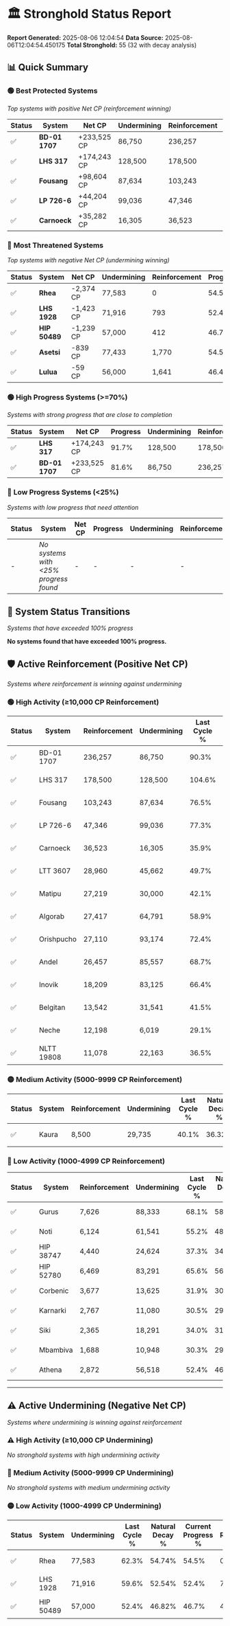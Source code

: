 # 🏛️ Stronghold Status Report

**Report Generated:** 2025-08-06 12:04:54
**Data Source:** 2025-08-06T12:04:54.450175
**Total Stronghold:** 55 (32 with decay analysis)

## 📊 Quick Summary

### 🟢 **Best Protected Systems**
*Top systems with positive Net CP (reinforcement winning)*

| Status | System | Net CP | Undermining | Reinforcement | Progress |
|--------|--------|--------|-------------|---------------|----------|
| ✅ | **BD-01 1707** | +233,525 CP | 86,750 | 236,257 | 81.6% |
| ✅ | **LHS 317** | +174,243 CP | 128,500 | 178,500 | 91.7% |
| ✅ | **Fousang** | +98,604 CP | 87,634 | 103,243 | 67.7% |
| ✅ | **LP 726-6** | +44,204 CP | 99,036 | 47,346 | 67.4% |
| ✅ | **Carnoeck** | +35,282 CP | 16,305 | 36,523 | 34.3% |

### 🔴 **Most Threatened Systems**
*Top systems with negative Net CP (undermining winning)*

| Status | System | Net CP | Undermining | Reinforcement | Progress |
|--------|--------|--------|-------------|---------------|----------|
| ✅ | **Rhea** | -2,374 CP | 77,583 | 0 | 54.5% |
| ✅ | **LHS 1928** | -1,423 CP | 71,916 | 793 | 52.4% |
| ✅ | **HIP 50489** | -1,239 CP | 57,000 | 412 | 46.7% |
| ✅ | **Asetsi** | -839 CP | 77,433 | 1,770 | 54.5% |
| ✅ | **Lulua** | -59 CP | 56,000 | 1,641 | 46.4% |

### 🟢 **High Progress Systems (>=70%)**
*Systems with strong progress that are close to completion*

| Status | System | Net CP | Progress | Undermining | Reinforcement |
|--------|--------|--------|----------|-------------|---------------|
| ✅ | **LHS 317** | +174,243 CP | 91.7% | 128,500 | 178,500 |
| ✅ | **BD-01 1707** | +233,525 CP | 81.6% | 86,750 | 236,257 |

### 🔴 **Low Progress Systems (<25%)**
*Systems with low progress that need attention*

| Status | System | Net CP | Progress | Undermining | Reinforcement |
|--------|--------|--------|----------|-------------|---------------|
| - | *No systems with <25% progress found* | - | - | - | - |
## 🔄 System Status Transitions
*Systems that have exceeded 100% progress*

**No systems found that have exceeded 100% progress.**

## 🛡️ Active Reinforcement (Positive Net CP)
*Systems where reinforcement is winning against undermining*

### 🟢 High Activity (≥10,000 CP Reinforcement)

| Status | System | Reinforcement | Undermining | Last Cycle % | Natural Decay % | Current Progress % | Current CP | Net CP | Activity |
|--------|--------|---------------|-------------|--------------|-----------------|-------------------|------------|--------|----------|
| ✅ | BD-01 1707 | 236,257 | 86,750 | 90.3% | 58.25% | 81.6% | 816,000 | +233,525 | 🟢 High Reinforcement |
| ✅ | LHS 317 | 178,500 | 128,500 | 104.6% | 74.28% | 91.7% | 917,000 | +174,243 | 🟢 High Reinforcement |
| ✅ | Fousang | 103,243 | 87,634 | 76.5% | 57.84% | 67.7% | 677,000 | +98,604 | 🟢 High Reinforcement |
| ✅ | LP 726-6 | 47,346 | 99,036 | 77.3% | 62.98% | 67.4% | 674,000 | +44,204 | 🟢 High Reinforcement |
| ✅ | Carnoeck | 36,523 | 16,305 | 35.9% | 30.77% | 34.3% | 343,000 | +35,282 | 🟢 High Reinforcement |
| ✅ | LTT 3607 | 28,960 | 45,662 | 49.7% | 42.36% | 45.1% | 451,000 | +27,436 | 🟢 High Reinforcement |
| ✅ | Matipu | 27,219 | 30,000 | 42.1% | 36.45% | 39.1% | 391,000 | +26,527 | 🟢 High Reinforcement |
| ✅ | Algorab | 27,417 | 64,791 | 58.9% | 49.84% | 52.4% | 524,000 | +25,556 | 🟢 High Reinforcement |
| ✅ | Orishpucho | 27,110 | 93,174 | 72.4% | 60.69% | 63.1% | 631,000 | +24,087 | 🟢 High Reinforcement |
| ✅ | Andel | 26,457 | 85,557 | 68.7% | 57.74% | 60.1% | 601,000 | +23,636 | 🟢 High Reinforcement |
| ✅ | Inovik | 18,209 | 83,125 | 66.4% | 56.60% | 58.1% | 581,000 | +14,974 | 🟢 High Reinforcement |
| ✅ | Belgitan | 13,542 | 31,541 | 41.5% | 37.02% | 38.3% | 382,999 | +12,757 | 🟢 High Reinforcement |
| ✅ | Neche | 12,198 | 6,019 | 29.1% | 27.26% | 28.5% | 285,000 | +12,424 | 🟢 High Reinforcement |
| ✅ | NLTT 19808 | 11,078 | 22,163 | 36.5% | 33.27% | 34.3% | 343,000 | +10,259 | 🟢 High Reinforcement |

### 🟡 Medium Activity (5000-9999 CP Reinforcement)

| Status | System | Reinforcement | Undermining | Last Cycle % | Natural Decay % | Current Progress % | Current CP | Net CP | Activity |
|--------|--------|---------------|-------------|--------------|-----------------|-------------------|------------|--------|----------|
| ✅ | Kaura | 8,500 | 29,735 | 40.1% | 36.32% | 37.1% | 371,000 | +7,763 | 🟡 Medium Reinforcement |

### 🔴 Low Activity (1000-4999 CP Reinforcement)

| Status | System | Reinforcement | Undermining | Last Cycle % | Natural Decay % | Current Progress % | Current CP | Net CP | Activity |
|--------|--------|---------------|-------------|--------------|-----------------|-------------------|------------|--------|----------|
| ✅ | Gurus | 7,626 | 88,333 | 68.1% | 58.82% | 59.3% | 593,000 | +4,758 | 🔵 Low Reinforcement |
| ✅ | Noti | 6,124 | 61,541 | 55.2% | 48.57% | 49.0% | 490,000 | +4,311 | 🔵 Low Reinforcement |
| ✅ | HIP 38747 | 4,440 | 24,624 | 37.3% | 34.40% | 34.8% | 348,000 | +3,989 | 🔵 Low Reinforcement |
| ✅ | HIP 52780 | 6,469 | 83,291 | 65.6% | 56.91% | 57.3% | 573,000 | +3,852 | 🔵 Low Reinforcement |
| ✅ | Corbenic | 3,677 | 13,625 | 31.9% | 30.15% | 30.5% | 305,000 | +3,545 | 🔵 Low Reinforcement |
| ✅ | Karnarki | 2,767 | 11,080 | 30.5% | 29.14% | 29.4% | 294,000 | +2,645 | 🔵 Low Reinforcement |
| ✅ | Siki | 2,365 | 18,291 | 34.0% | 31.98% | 32.2% | 322,000 | +2,176 | 🔵 Low Reinforcement |
| ✅ | Mbambiva | 1,688 | 10,948 | 30.3% | 29.05% | 29.2% | 292,000 | +1,487 | 🔵 Low Reinforcement |
| ✅ | Athena | 2,872 | 56,518 | 52.4% | 46.59% | 46.7% | 467,000 | +1,113 | 🔵 Low Reinforcement |


---

## ⚠️ Active Undermining (Negative Net CP)
*Systems where undermining is winning against reinforcement*

### ⚠️ High Activity (≥10,000 CP Undermining)

*No stronghold systems with high undermining activity*

### 🔶 Medium Activity (5000-9999 CP Undermining)

*No stronghold systems with medium undermining activity*

### 🟡 Low Activity (1000-4999 CP Undermining)

| Status | System | Undermining | Last Cycle % | Natural Decay % | Current Progress % | Reinforcement | Current CP | Net CP | Activity |
|--------|--------|-------------|--------------|-----------------|-------------------|---------------|------------|--------|----------|
| ✅ | Rhea | 77,583 | 62.3% | 54.74% | 54.5% | 0 | 545,000 | -2,374 | 🟡 Low Undermining |
| ✅ | LHS 1928 | 71,916 | 59.6% | 52.54% | 52.4% | 793 | 524,000 | -1,423 | 🟡 Low Undermining |
| ✅ | HIP 50489 | 57,000 | 52.4% | 46.82% | 46.7% | 412 | 467,000 | -1,239 | 🟡 Low Undermining |
